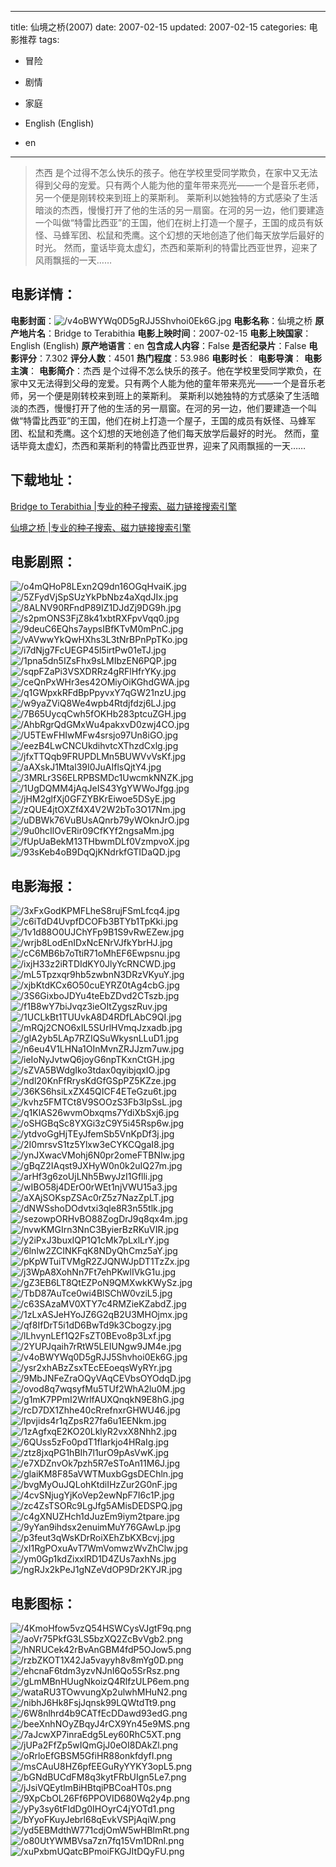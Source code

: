 
---
title: 仙境之桥(2007)
date: 2007-02-15
updated: 2007-02-15
categories: 电影推荐
tags:
- 冒险
- 剧情
- 家庭

- English (English)
- en
---


> 杰西 是个过得不怎么快乐的孩子。他在学校里受同学欺负，在家中又无法得到父母的宠爱。只有两个人能为他的童年带来亮光——一个是音乐老师，另一个便是刚转校来到班上的莱斯利。 莱斯利以她独特的方式感染了生活暗淡的杰西，慢慢打开了他的生活的另一扇窗。在河的另一边，他们要建造一个叫做“特雷比西亚”的王国，他们在树上打造一个屋子，王国的成员有妖怪、马蜂军团、松鼠和秃鹰。这个幻想的天地创造了他们每天放学后最好的时光。 然而，童话毕竟太虚幻，杰西和莱斯利的特雷比西亚世界，迎来了风雨飘摇的一天……

## **电影详情**：

**电影封面**：<img src="https://image.tmdb.org/t/p/w200/v4oBWYWq0D5gRJJ5Shvhoi0Ek6G.jpg" alt="/v4oBWYWq0D5gRJJ5Shvhoi0Ek6G.jpg" title="/v4oBWYWq0D5gRJJ5Shvhoi0Ek6G.jpg">
**电影名称**：仙境之桥
**原产地片名**：Bridge to Terabithia
**电影上映时间**：2007-02-15
**电影上映国家**：English (English)
**原产地语言**：en
**包含成人内容**：False
**是否纪录片**：False
**电影评分**：7.302
**评分人数**：4501
**热门程度**：53.986
**电影时长**：
**电影导演**：
**电影主演**：
**电影简介**：杰西 是个过得不怎么快乐的孩子。他在学校里受同学欺负，在家中又无法得到父母的宠爱。只有两个人能为他的童年带来亮光——一个是音乐老师，另一个便是刚转校来到班上的莱斯利。 莱斯利以她独特的方式感染了生活暗淡的杰西，慢慢打开了他的生活的另一扇窗。在河的另一边，他们要建造一个叫做“特雷比西亚”的王国，他们在树上打造一个屋子，王国的成员有妖怪、马蜂军团、松鼠和秃鹰。这个幻想的天地创造了他们每天放学后最好的时光。 然而，童话毕竟太虚幻，杰西和莱斯利的特雷比西亚世界，迎来了风雨飘摇的一天……

## **下载地址**：
[Bridge to Terabithia |专业的种子搜索、磁力链接搜索引擎](https://movie.amd794.com:2083/?search=Bridge%20to%20Terabithia&ordering=&mode=match_phrase&page_size=10&page=1)

[仙境之桥 |专业的种子搜索、磁力链接搜索引擎](https://movie.amd794.com:2083/?search=%E4%BB%99%E5%A2%83%E4%B9%8B%E6%A1%A5&ordering=&mode=match_phrase&page_size=10&page=1)
 

## **电影剧照**：
<img src="https://image.tmdb.org/t/p/original/o4mQHoP8LExn2Q9dn16OGqHvaiK.jpg" alt="/o4mQHoP8LExn2Q9dn16OGqHvaiK.jpg" title="/o4mQHoP8LExn2Q9dn16OGqHvaiK.jpg"><img src="https://image.tmdb.org/t/p/original/5ZFydVjSpSUzYkPbNbz4aXqdJIx.jpg" alt="/5ZFydVjSpSUzYkPbNbz4aXqdJIx.jpg" title="/5ZFydVjSpSUzYkPbNbz4aXqdJIx.jpg"><img src="https://image.tmdb.org/t/p/original/8ALNV90RFndP89IZ1DJdZj9DG9h.jpg" alt="/8ALNV90RFndP89IZ1DJdZj9DG9h.jpg" title="/8ALNV90RFndP89IZ1DJdZj9DG9h.jpg"><img src="https://image.tmdb.org/t/p/original/s2pmONS3FjZ8k41xbtRXFpvVqq0.jpg" alt="/s2pmONS3FjZ8k41xbtRXFpvVqq0.jpg" title="/s2pmONS3FjZ8k41xbtRXFpvVqq0.jpg"><img src="https://image.tmdb.org/t/p/original/9deuC6EQhs7aypsIBfKTvM0mPnC.jpg" alt="/9deuC6EQhs7aypsIBfKTvM0mPnC.jpg" title="/9deuC6EQhs7aypsIBfKTvM0mPnC.jpg"><img src="https://image.tmdb.org/t/p/original/vAVwwYkQwHXhs3L3tNrBPnPpTKo.jpg" alt="/vAVwwYkQwHXhs3L3tNrBPnPpTKo.jpg" title="/vAVwwYkQwHXhs3L3tNrBPnPpTKo.jpg"><img src="https://image.tmdb.org/t/p/original/i7dNjg7FcUEGP45l5irtPw01eTJ.jpg" alt="/i7dNjg7FcUEGP45l5irtPw01eTJ.jpg" title="/i7dNjg7FcUEGP45l5irtPw01eTJ.jpg"><img src="https://image.tmdb.org/t/p/original/1pna5dn5IZsFhx9sLMIbzEN6PQP.jpg" alt="/1pna5dn5IZsFhx9sLMIbzEN6PQP.jpg" title="/1pna5dn5IZsFhx9sLMIbzEN6PQP.jpg"><img src="https://image.tmdb.org/t/p/original/sqpFZaPi3VSXDRRz4gRFlHfrYKy.jpg" alt="/sqpFZaPi3VSXDRRz4gRFlHfrYKy.jpg" title="/sqpFZaPi3VSXDRRz4gRFlHfrYKy.jpg"><img src="https://image.tmdb.org/t/p/original/ceQnPxWHr3es42OMiyOiKGhdGWA.jpg" alt="/ceQnPxWHr3es42OMiyOiKGhdGWA.jpg" title="/ceQnPxWHr3es42OMiyOiKGhdGWA.jpg"><img src="https://image.tmdb.org/t/p/original/q1GWpxkRFdBpPpyvxY7qGW21nzU.jpg" alt="/q1GWpxkRFdBpPpyvxY7qGW21nzU.jpg" title="/q1GWpxkRFdBpPpyvxY7qGW21nzU.jpg"><img src="https://image.tmdb.org/t/p/original/w9yaZViQ8We4wpb4Rtdjfdzj6LJ.jpg" alt="/w9yaZViQ8We4wpb4Rtdjfdzj6LJ.jpg" title="/w9yaZViQ8We4wpb4Rtdjfdzj6LJ.jpg"><img src="https://image.tmdb.org/t/p/original/7B65UycqCwh5fOKHb283ptcuZGH.jpg" alt="/7B65UycqCwh5fOKHb283ptcuZGH.jpg" title="/7B65UycqCwh5fOKHb283ptcuZGH.jpg"><img src="https://image.tmdb.org/t/p/original/AhbRgrQdGMxWu4pakxvD0zwj4CO.jpg" alt="/AhbRgrQdGMxWu4pakxvD0zwj4CO.jpg" title="/AhbRgrQdGMxWu4pakxvD0zwj4CO.jpg"><img src="https://image.tmdb.org/t/p/original/U5TEwFHIwMFw4srsjo97Un8iGO.jpg" alt="/U5TEwFHIwMFw4srsjo97Un8iGO.jpg" title="/U5TEwFHIwMFw4srsjo97Un8iGO.jpg"><img src="https://image.tmdb.org/t/p/original/eezB4LwCNCUkdihvtcXThzdCxlg.jpg" alt="/eezB4LwCNCUkdihvtcXThzdCxlg.jpg" title="/eezB4LwCNCUkdihvtcXThzdCxlg.jpg"><img src="https://image.tmdb.org/t/p/original/jfxTTQqb9FRUPDLMn5BUWVvVsKf.jpg" alt="/jfxTTQqb9FRUPDLMn5BUWVvVsKf.jpg" title="/jfxTTQqb9FRUPDLMn5BUWVvVsKf.jpg"><img src="https://image.tmdb.org/t/p/original/aAXskJ1Mtal39I0JuAIflsQjtY4.jpg" alt="/aAXskJ1Mtal39I0JuAIflsQjtY4.jpg" title="/aAXskJ1Mtal39I0JuAIflsQjtY4.jpg"><img src="https://image.tmdb.org/t/p/original/3MRLr3S6ELRPBSMDc1UwcmkNNZK.jpg" alt="/3MRLr3S6ELRPBSMDc1UwcmkNNZK.jpg" title="/3MRLr3S6ELRPBSMDc1UwcmkNNZK.jpg"><img src="https://image.tmdb.org/t/p/original/1UgDQMM4jAqJeIS43YgYWWoJfgg.jpg" alt="/1UgDQMM4jAqJeIS43YgYWWoJfgg.jpg" title="/1UgDQMM4jAqJeIS43YgYWWoJfgg.jpg"><img src="https://image.tmdb.org/t/p/original/jHM2glfXj0GFZYBKrEiwoe5DSyE.jpg" alt="/jHM2glfXj0GFZYBKrEiwoe5DSyE.jpg" title="/jHM2glfXj0GFZYBKrEiwoe5DSyE.jpg"><img src="https://image.tmdb.org/t/p/original/zQUE4jtOXZf4X4V2W2bTo3O17Nm.jpg" alt="/zQUE4jtOXZf4X4V2W2bTo3O17Nm.jpg" title="/zQUE4jtOXZf4X4V2W2bTo3O17Nm.jpg"><img src="https://image.tmdb.org/t/p/original/uDBWk76VuBUsAQnrb79yWOknJrO.jpg" alt="/uDBWk76VuBUsAQnrb79yWOknJrO.jpg" title="/uDBWk76VuBUsAQnrb79yWOknJrO.jpg"><img src="https://image.tmdb.org/t/p/original/9u0hcIlOvERir09CfKYf2ngsaMm.jpg" alt="/9u0hcIlOvERir09CfKYf2ngsaMm.jpg" title="/9u0hcIlOvERir09CfKYf2ngsaMm.jpg"><img src="https://image.tmdb.org/t/p/original/fUpUaBekM13THbwmDLf0VzmpvoX.jpg" alt="/fUpUaBekM13THbwmDLf0VzmpvoX.jpg" title="/fUpUaBekM13THbwmDLf0VzmpvoX.jpg"><img src="https://image.tmdb.org/t/p/original/93sKeb4oB9DqQjKNdrkfGTIDaQD.jpg" alt="/93sKeb4oB9DqQjKNdrkfGTIDaQD.jpg" title="/93sKeb4oB9DqQjKNdrkfGTIDaQD.jpg">

## **电影海报**：
<img src="https://image.tmdb.org/t/p/original/3xFxGodKPMFLheS8rujFSmLfcq4.jpg" alt="/3xFxGodKPMFLheS8rujFSmLfcq4.jpg" title="/3xFxGodKPMFLheS8rujFSmLfcq4.jpg"><img src="https://image.tmdb.org/t/p/original/c6iTdD4UvpfDCOFb3BTYb1TpKki.jpg" alt="/c6iTdD4UvpfDCOFb3BTYb1TpKki.jpg" title="/c6iTdD4UvpfDCOFb3BTYb1TpKki.jpg"><img src="https://image.tmdb.org/t/p/original/1v1d88O0UJChYFp9B1S9vRwEZew.jpg" alt="/1v1d88O0UJChYFp9B1S9vRwEZew.jpg" title="/1v1d88O0UJChYFp9B1S9vRwEZew.jpg"><img src="https://image.tmdb.org/t/p/original/wrjb8LodEnIDxNcENrVJfkYbrHJ.jpg" alt="/wrjb8LodEnIDxNcENrVJfkYbrHJ.jpg" title="/wrjb8LodEnIDxNcENrVJfkYbrHJ.jpg"><img src="https://image.tmdb.org/t/p/original/cC6MB6b7oTtiR71oMhEF6Ewpsnu.jpg" alt="/cC6MB6b7oTtiR71oMhEF6Ewpsnu.jpg" title="/cC6MB6b7oTtiR71oMhEF6Ewpsnu.jpg"><img src="https://image.tmdb.org/t/p/original/ixjH33z2iRTDIdKY0JlyYcRNCWD.jpg" alt="/ixjH33z2iRTDIdKY0JlyYcRNCWD.jpg" title="/ixjH33z2iRTDIdKY0JlyYcRNCWD.jpg"><img src="https://image.tmdb.org/t/p/original/mL5Tpzxqr9hb5zwbnN3DRzVKyuY.jpg" alt="/mL5Tpzxqr9hb5zwbnN3DRzVKyuY.jpg" title="/mL5Tpzxqr9hb5zwbnN3DRzVKyuY.jpg"><img src="https://image.tmdb.org/t/p/original/xjbKtdKCx6O50cuEYRZ0tAg4cbG.jpg" alt="/xjbKtdKCx6O50cuEYRZ0tAg4cbG.jpg" title="/xjbKtdKCx6O50cuEYRZ0tAg4cbG.jpg"><img src="https://image.tmdb.org/t/p/original/3S6GixboJDYu4teEbZDvd2CTszb.jpg" alt="/3S6GixboJDYu4teEbZDvd2CTszb.jpg" title="/3S6GixboJDYu4teEbZDvd2CTszb.jpg"><img src="https://image.tmdb.org/t/p/original/f1B8wY7biJvqz3ieOItZygszRuv.jpg" alt="/f1B8wY7biJvqz3ieOItZygszRuv.jpg" title="/f1B8wY7biJvqz3ieOItZygszRuv.jpg"><img src="https://image.tmdb.org/t/p/original/1UCLkBt1TUUvkA8D4RDfLAbC9QI.jpg" alt="/1UCLkBt1TUUvkA8D4RDfLAbC9QI.jpg" title="/1UCLkBt1TUUvkA8D4RDfLAbC9QI.jpg"><img src="https://image.tmdb.org/t/p/original/mRQj2CNO6xIL5SUrlHVmqJzxadb.jpg" alt="/mRQj2CNO6xIL5SUrlHVmqJzxadb.jpg" title="/mRQj2CNO6xIL5SUrlHVmqJzxadb.jpg"><img src="https://image.tmdb.org/t/p/original/glA2yb5LAp7RZIQSuWkysnLLuD1.jpg" alt="/glA2yb5LAp7RZIQSuWkysnLLuD1.jpg" title="/glA2yb5LAp7RZIQSuWkysnLLuD1.jpg"><img src="https://image.tmdb.org/t/p/original/n6eu4V1LHNa1OInMvnZRJJzm7uw.jpg" alt="/n6eu4V1LHNa1OInMvnZRJJzm7uw.jpg" title="/n6eu4V1LHNa1OInMvnZRJJzm7uw.jpg"><img src="https://image.tmdb.org/t/p/original/ieIoNyJvtwQ6joyG6npTKxnCtGH.jpg" alt="/ieIoNyJvtwQ6joyG6npTKxnCtGH.jpg" title="/ieIoNyJvtwQ6joyG6npTKxnCtGH.jpg"><img src="https://image.tmdb.org/t/p/original/sZVA5BWdgIko3tdax0qyibjqxIO.jpg" alt="/sZVA5BWdgIko3tdax0qyibjqxIO.jpg" title="/sZVA5BWdgIko3tdax0qyibjqxIO.jpg"><img src="https://image.tmdb.org/t/p/original/ndl20KnFfRrysKdGfGSpPZ5KZze.jpg" alt="/ndl20KnFfRrysKdGfGSpPZ5KZze.jpg" title="/ndl20KnFfRrysKdGfGSpPZ5KZze.jpg"><img src="https://image.tmdb.org/t/p/original/36KS6hsiLxZX45QICF4ETeGzu6t.jpg" alt="/36KS6hsiLxZX45QICF4ETeGzu6t.jpg" title="/36KS6hsiLxZX45QICF4ETeGzu6t.jpg"><img src="https://image.tmdb.org/t/p/original/kvhz5FMTCt8V9SOOzS3Fb3IpSsL.jpg" alt="/kvhz5FMTCt8V9SOOzS3Fb3IpSsL.jpg" title="/kvhz5FMTCt8V9SOOzS3Fb3IpSsL.jpg"><img src="https://image.tmdb.org/t/p/original/q1KlAS26wvmObxqms7YdiXbSxj6.jpg" alt="/q1KlAS26wvmObxqms7YdiXbSxj6.jpg" title="/q1KlAS26wvmObxqms7YdiXbSxj6.jpg"><img src="https://image.tmdb.org/t/p/original/oSHGBqSc8YXGi3zC9Y5i45Rsp6w.jpg" alt="/oSHGBqSc8YXGi3zC9Y5i45Rsp6w.jpg" title="/oSHGBqSc8YXGi3zC9Y5i45Rsp6w.jpg"><img src="https://image.tmdb.org/t/p/original/ytdvoGgHjTEyJfemSb5VnKpDf3j.jpg" alt="/ytdvoGgHjTEyJfemSb5VnKpDf3j.jpg" title="/ytdvoGgHjTEyJfemSb5VnKpDf3j.jpg"><img src="https://image.tmdb.org/t/p/original/2I0mrsvS1tz5Ylxw3eCYKCQgaI8.jpg" alt="/2I0mrsvS1tz5Ylxw3eCYKCQgaI8.jpg" title="/2I0mrsvS1tz5Ylxw3eCYKCQgaI8.jpg"><img src="https://image.tmdb.org/t/p/original/ynJXwacVMohj6N0pr2omeFTBNIw.jpg" alt="/ynJXwacVMohj6N0pr2omeFTBNIw.jpg" title="/ynJXwacVMohj6N0pr2omeFTBNIw.jpg"><img src="https://image.tmdb.org/t/p/original/gBqZ2IAqst9JXHyW0n0k2uIQ27m.jpg" alt="/gBqZ2IAqst9JXHyW0n0k2uIQ27m.jpg" title="/gBqZ2IAqst9JXHyW0n0k2uIQ27m.jpg"><img src="https://image.tmdb.org/t/p/original/arHf3g6zoUjLNh5BwyJzI1Gflli.jpg" alt="/arHf3g6zoUjLNh5BwyJzI1Gflli.jpg" title="/arHf3g6zoUjLNh5BwyJzI1Gflli.jpg"><img src="https://image.tmdb.org/t/p/original/wIBO58j4DErO0rWEt1njVWU15a3.jpg" alt="/wIBO58j4DErO0rWEt1njVWU15a3.jpg" title="/wIBO58j4DErO0rWEt1njVWU15a3.jpg"><img src="https://image.tmdb.org/t/p/original/aXAjSOKspZSAc0rZ5z7NazZpLT.jpg" alt="/aXAjSOKspZSAc0rZ5z7NazZpLT.jpg" title="/aXAjSOKspZSAc0rZ5z7NazZpLT.jpg"><img src="https://image.tmdb.org/t/p/original/dNWSshoDOdvtxi3qle8R3n55tlk.jpg" alt="/dNWSshoDOdvtxi3qle8R3n55tlk.jpg" title="/dNWSshoDOdvtxi3qle8R3n55tlk.jpg"><img src="https://image.tmdb.org/t/p/original/sezowpORHvBO88ZogDrJ9q8qx4m.jpg" alt="/sezowpORHvBO88ZogDrJ9q8qx4m.jpg" title="/sezowpORHvBO88ZogDrJ9q8qx4m.jpg"><img src="https://image.tmdb.org/t/p/original/nvwKMGIrn3NnC3ByierBzRKuVIR.jpg" alt="/nvwKMGIrn3NnC3ByierBzRKuVIR.jpg" title="/nvwKMGIrn3NnC3ByierBzRKuVIR.jpg"><img src="https://image.tmdb.org/t/p/original/y2iPxJ3buxIQP1Q1cMk7pLxlLrY.jpg" alt="/y2iPxJ3buxIQP1Q1cMk7pLxlLrY.jpg" title="/y2iPxJ3buxIQP1Q1cMk7pLxlLrY.jpg"><img src="https://image.tmdb.org/t/p/original/6lnlw2ZCINKFqK8NDyQhCmz5aY.jpg" alt="/6lnlw2ZCINKFqK8NDyQhCmz5aY.jpg" title="/6lnlw2ZCINKFqK8NDyQhCmz5aY.jpg"><img src="https://image.tmdb.org/t/p/original/pKpWTuiTVMgR2ZJQNWJpDT1TzZx.jpg" alt="/pKpWTuiTVMgR2ZJQNWJpDT1TzZx.jpg" title="/pKpWTuiTVMgR2ZJQNWJpDT1TzZx.jpg"><img src="https://image.tmdb.org/t/p/original/j3WpA8XohNn7Ft7ehPKwlIVkG1u.jpg" alt="/j3WpA8XohNn7Ft7ehPKwlIVkG1u.jpg" title="/j3WpA8XohNn7Ft7ehPKwlIVkG1u.jpg"><img src="https://image.tmdb.org/t/p/original/gZ3EB6LT8QtEZPoN9QMXwkKWySz.jpg" alt="/gZ3EB6LT8QtEZPoN9QMXwkKWySz.jpg" title="/gZ3EB6LT8QtEZPoN9QMXwkKWySz.jpg"><img src="https://image.tmdb.org/t/p/original/TbD87AuTce0wi4BlSChW0vziL5.jpg" alt="/TbD87AuTce0wi4BlSChW0vziL5.jpg" title="/TbD87AuTce0wi4BlSChW0vziL5.jpg"><img src="https://image.tmdb.org/t/p/original/c63SAzaMV0XTY7c4RMZieKZabdZ.jpg" alt="/c63SAzaMV0XTY7c4RMZieKZabdZ.jpg" title="/c63SAzaMV0XTY7c4RMZieKZabdZ.jpg"><img src="https://image.tmdb.org/t/p/original/1zLxASJeHYoJZ6G2qB2U3MHOjmx.jpg" alt="/1zLxASJeHYoJZ6G2qB2U3MHOjmx.jpg" title="/1zLxASJeHYoJZ6G2qB2U3MHOjmx.jpg"><img src="https://image.tmdb.org/t/p/original/qf8IfDrT5i1dD6BwTd9k3Cbogzy.jpg" alt="/qf8IfDrT5i1dD6BwTd9k3Cbogzy.jpg" title="/qf8IfDrT5i1dD6BwTd9k3Cbogzy.jpg"><img src="https://image.tmdb.org/t/p/original/lLhvynLEf1Q2FsZT0BEvo8p3Lxf.jpg" alt="/lLhvynLEf1Q2FsZT0BEvo8p3Lxf.jpg" title="/lLhvynLEf1Q2FsZT0BEvo8p3Lxf.jpg"><img src="https://image.tmdb.org/t/p/original/2YUPJqaih7rRtW5LEIUNgw9JM4e.jpg" alt="/2YUPJqaih7rRtW5LEIUNgw9JM4e.jpg" title="/2YUPJqaih7rRtW5LEIUNgw9JM4e.jpg"><img src="https://image.tmdb.org/t/p/original/v4oBWYWq0D5gRJJ5Shvhoi0Ek6G.jpg" alt="/v4oBWYWq0D5gRJJ5Shvhoi0Ek6G.jpg" title="/v4oBWYWq0D5gRJJ5Shvhoi0Ek6G.jpg"><img src="https://image.tmdb.org/t/p/original/ysr2xhABzZsxTEcEEoeqsWyRYr.jpg" alt="/ysr2xhABzZsxTEcEEoeqsWyRYr.jpg" title="/ysr2xhABzZsxTEcEEoeqsWyRYr.jpg"><img src="https://image.tmdb.org/t/p/original/9MbJNFeZraOQyVAqCEVbsOYOdqD.jpg" alt="/9MbJNFeZraOQyVAqCEVbsOYOdqD.jpg" title="/9MbJNFeZraOQyVAqCEVbsOYOdqD.jpg"><img src="https://image.tmdb.org/t/p/original/ovod8q7wqsyfMu5TUf2WhA2lu0M.jpg" alt="/ovod8q7wqsyfMu5TUf2WhA2lu0M.jpg" title="/ovod8q7wqsyfMu5TUf2WhA2lu0M.jpg"><img src="https://image.tmdb.org/t/p/original/g1mK7PPmI2WrlfAUXQnqkN9E8hG.jpg" alt="/g1mK7PPmI2WrlfAUXQnqkN9E8hG.jpg" title="/g1mK7PPmI2WrlfAUXQnqkN9E8hG.jpg"><img src="https://image.tmdb.org/t/p/original/rcD7DX1Zhhe40cRrefnxrGHWU46.jpg" alt="/rcD7DX1Zhhe40cRrefnxrGHWU46.jpg" title="/rcD7DX1Zhhe40cRrefnxrGHWU46.jpg"><img src="https://image.tmdb.org/t/p/original/lpvjids4r1qZpsR27fa6u1EENkm.jpg" alt="/lpvjids4r1qZpsR27fa6u1EENkm.jpg" title="/lpvjids4r1qZpsR27fa6u1EENkm.jpg"><img src="https://image.tmdb.org/t/p/original/1zAgfxqE2KO20LklyR2vxX8Nhh2.jpg" alt="/1zAgfxqE2KO20LklyR2vxX8Nhh2.jpg" title="/1zAgfxqE2KO20LklyR2vxX8Nhh2.jpg"><img src="https://image.tmdb.org/t/p/original/6QUss5zFo0pdT1flarkjo4HRaIg.jpg" alt="/6QUss5zFo0pdT1flarkjo4HRaIg.jpg" title="/6QUss5zFo0pdT1flarkjo4HRaIg.jpg"><img src="https://image.tmdb.org/t/p/original/ztz8jxqPG1hBIh7l1urO9pAsVwK.jpg" alt="/ztz8jxqPG1hBIh7l1urO9pAsVwK.jpg" title="/ztz8jxqPG1hBIh7l1urO9pAsVwK.jpg"><img src="https://image.tmdb.org/t/p/original/e7XDZnvOk7pzh5R7eSToAn11M6J.jpg" alt="/e7XDZnvOk7pzh5R7eSToAn11M6J.jpg" title="/e7XDZnvOk7pzh5R7eSToAn11M6J.jpg"><img src="https://image.tmdb.org/t/p/original/glaiKM8F85aVWTMuxbGgsDEChln.jpg" alt="/glaiKM8F85aVWTMuxbGgsDEChln.jpg" title="/glaiKM8F85aVWTMuxbGgsDEChln.jpg"><img src="https://image.tmdb.org/t/p/original/bvgMyOuJQLohKtdiIHzZur2G0nF.jpg" alt="/bvgMyOuJQLohKtdiIHzZur2G0nF.jpg" title="/bvgMyOuJQLohKtdiIHzZur2G0nF.jpg"><img src="https://image.tmdb.org/t/p/original/4cvSNjugYjKoVep2ewNpF7I6c1P.jpg" alt="/4cvSNjugYjKoVep2ewNpF7I6c1P.jpg" title="/4cvSNjugYjKoVep2ewNpF7I6c1P.jpg"><img src="https://image.tmdb.org/t/p/original/zc4ZsTSORc9LgJfg5AMisDEDSPQ.jpg" alt="/zc4ZsTSORc9LgJfg5AMisDEDSPQ.jpg" title="/zc4ZsTSORc9LgJfg5AMisDEDSPQ.jpg"><img src="https://image.tmdb.org/t/p/original/c4gXNUZHch1dJuzEm9iym2tpare.jpg" alt="/c4gXNUZHch1dJuzEm9iym2tpare.jpg" title="/c4gXNUZHch1dJuzEm9iym2tpare.jpg"><img src="https://image.tmdb.org/t/p/original/9yYan9ihdsx2enuimMuY76GAwLp.jpg" alt="/9yYan9ihdsx2enuimMuY76GAwLp.jpg" title="/9yYan9ihdsx2enuimMuY76GAwLp.jpg"><img src="https://image.tmdb.org/t/p/original/p3feut3qWsKDrRoiXEhZbKXBcvj.jpg" alt="/p3feut3qWsKDrRoiXEhZbKXBcvj.jpg" title="/p3feut3qWsKDrRoiXEhZbKXBcvj.jpg"><img src="https://image.tmdb.org/t/p/original/xI1RgPOxuAvT7WmVomwzWvZhClw.jpg" alt="/xI1RgPOxuAvT7WmVomwzWvZhClw.jpg" title="/xI1RgPOxuAvT7WmVomwzWvZhClw.jpg"><img src="https://image.tmdb.org/t/p/original/ym0Gp1kdZixxlRD1D4ZUs7axhNs.jpg" alt="/ym0Gp1kdZixxlRD1D4ZUs7axhNs.jpg" title="/ym0Gp1kdZixxlRD1D4ZUs7axhNs.jpg"><img src="https://image.tmdb.org/t/p/original/ngRJx2kPeJ1gNZeVdOP9Dr2KYJR.jpg" alt="/ngRJx2kPeJ1gNZeVdOP9Dr2KYJR.jpg" title="/ngRJx2kPeJ1gNZeVdOP9Dr2KYJR.jpg">

## **电影图标**：
<img src="https://image.tmdb.org/t/p/original/4KmoHfow5vzQ54HSWCysVJgtF9q.png" alt="/4KmoHfow5vzQ54HSWCysVJgtF9q.png" title="/4KmoHfow5vzQ54HSWCysVJgtF9q.png"><img src="https://image.tmdb.org/t/p/original/aoVr75PkfG3LS5bzXQ2ZcBvVgb2.png" alt="/aoVr75PkfG3LS5bzXQ2ZcBvVgb2.png" title="/aoVr75PkfG3LS5bzXQ2ZcBvVgb2.png"><img src="https://image.tmdb.org/t/p/original/hNRUCek42rBvAnGBM4fdP5OJow5.png" alt="/hNRUCek42rBvAnGBM4fdP5OJow5.png" title="/hNRUCek42rBvAnGBM4fdP5OJow5.png"><img src="https://image.tmdb.org/t/p/original/rzbZKOT1X42Ja5vayyh8v8mYg0D.png" alt="/rzbZKOT1X42Ja5vayyh8v8mYg0D.png" title="/rzbZKOT1X42Ja5vayyh8v8mYg0D.png"><img src="https://image.tmdb.org/t/p/original/ehcnaF6tdm3yzvNJnI6Qo5SrRsz.png" alt="/ehcnaF6tdm3yzvNJnI6Qo5SrRsz.png" title="/ehcnaF6tdm3yzvNJnI6Qo5SrRsz.png"><img src="https://image.tmdb.org/t/p/original/gLmMBnHUugNkoizQ4RlfzULP6em.png" alt="/gLmMBnHUugNkoizQ4RlfzULP6em.png" title="/gLmMBnHUugNkoizQ4RlfzULP6em.png"><img src="https://image.tmdb.org/t/p/original/wataRU3TOwvungXp2ulwhMHuN2.png" alt="/wataRU3TOwvungXp2ulwhMHuN2.png" title="/wataRU3TOwvungXp2ulwhMHuN2.png"><img src="https://image.tmdb.org/t/p/original/nibhJ6Hk8FsjJqnsk99LQWtdTt9.png" alt="/nibhJ6Hk8FsjJqnsk99LQWtdTt9.png" title="/nibhJ6Hk8FsjJqnsk99LQWtdTt9.png"><img src="https://image.tmdb.org/t/p/original/6W8nlhrd4b9CATfEcDDawd93edG.png" alt="/6W8nlhrd4b9CATfEcDDawd93edG.png" title="/6W8nlhrd4b9CATfEcDDawd93edG.png"><img src="https://image.tmdb.org/t/p/original/beeXnhNOyZBqyJ4rCX9Yn45e9MS.png" alt="/beeXnhNOyZBqyJ4rCX9Yn45e9MS.png" title="/beeXnhNOyZBqyJ4rCX9Yn45e9MS.png"><img src="https://image.tmdb.org/t/p/original/7aJcwXP7inraEdg5Ley60RhC5XT.png" alt="/7aJcwXP7inraEdg5Ley60RhC5XT.png" title="/7aJcwXP7inraEdg5Ley60RhC5XT.png"><img src="https://image.tmdb.org/t/p/original/jUPa2FfZp5wIQmGjJ0eOI8DAkZl.png" alt="/jUPa2FfZp5wIQmGjJ0eOI8DAkZl.png" title="/jUPa2FfZp5wIQmGjJ0eOI8DAkZl.png"><img src="https://image.tmdb.org/t/p/original/oRrloEfGBSM5GfiHR88onkfdyfI.png" alt="/oRrloEfGBSM5GfiHR88onkfdyfI.png" title="/oRrloEfGBSM5GfiHR88onkfdyfI.png"><img src="https://image.tmdb.org/t/p/original/msCAuU8HZ6pfEEGuRyYYKY3opL5.png" alt="/msCAuU8HZ6pfEEGuRyYYKY3opL5.png" title="/msCAuU8HZ6pfEEGuRyYYKY3opL5.png"><img src="https://image.tmdb.org/t/p/original/bGNdBUCdFM8q3kytFRbUIgn5Le7.png" alt="/bGNdBUCdFM8q3kytFRbUIgn5Le7.png" title="/bGNdBUCdFM8q3kytFRbUIgn5Le7.png"><img src="https://image.tmdb.org/t/p/original/jJsiVQEytlmBiHBtqiPBCoaHT0s.png" alt="/jJsiVQEytlmBiHBtqiPBCoaHT0s.png" title="/jJsiVQEytlmBiHBtqiPBCoaHT0s.png"><img src="https://image.tmdb.org/t/p/original/9XpCbOL26Ff6PPOVID680Wq2y4p.png" alt="/9XpCbOL26Ff6PPOVID680Wq2y4p.png" title="/9XpCbOL26Ff6PPOVID680Wq2y4p.png"><img src="https://image.tmdb.org/t/p/original/yPy3sy6tFIdDg0IHOyrC4jYOTd1.png" alt="/yPy3sy6tFIdDg0IHOyrC4jYOTd1.png" title="/yPy3sy6tFIdDg0IHOyrC4jYOTd1.png"><img src="https://image.tmdb.org/t/p/original/bYyoFKuyJebrl68qEvkVSPjAqiW.png" alt="/bYyoFKuyJebrl68qEvkVSPjAqiW.png" title="/bYyoFKuyJebrl68qEvkVSPjAqiW.png"><img src="https://image.tmdb.org/t/p/original/yd5EBMdthW771cdjOmW5wHBlmRt.png" alt="/yd5EBMdthW771cdjOmW5wHBlmRt.png" title="/yd5EBMdthW771cdjOmW5wHBlmRt.png"><img src="https://image.tmdb.org/t/p/original/o80UtYWMBVsa7zn7fq15Vm1DRnl.png" alt="/o80UtYWMBVsa7zn7fq15Vm1DRnl.png" title="/o80UtYWMBVsa7zn7fq15Vm1DRnl.png"><img src="https://image.tmdb.org/t/p/original/xuPxbmUQatcBPmoiFKGJItDQyFU.png" alt="/xuPxbmUQatcBPmoiFKGJItDQyFU.png" title="/xuPxbmUQatcBPmoiFKGJItDQyFU.png">
